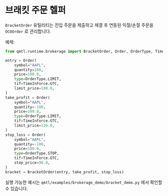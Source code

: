# 브래킷 주문 헬퍼

`BracketOrder` 유틸리티는 진입 주문을 제출하고 체결 후 연동된 익절/손절 주문을 `OCOOrder` 로 관리합니다.

예제:

```python
from qmtl.runtime.brokerage import BracketOrder, Order, OrderType, TimeInForce

entry = Order(
    symbol="AAPL",
    quantity=100,
    price=100.0,
    type=OrderType.LIMIT,
    tif=TimeInForce.GTC,
    limit_price=100.0,
)
take_profit = Order(
    symbol="AAPL",
    quantity=-100,
    price=100.0,
    type=OrderType.LIMIT,
    tif=TimeInForce.GTC,
    limit_price=110.0,
)
stop_loss = Order(
    symbol="AAPL",
    quantity=-100,
    price=100.0,
    type=OrderType.STOP,
    tif=TimeInForce.GTC,
    stop_price=90.0,
)
bracket = BracketOrder(entry, take_profit, stop_loss)
```

실행 가능한 예시는 `qmtl/examples/brokerage_demo/bracket_demo.py` 에서 확인할 수 있습니다.
